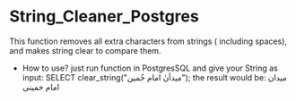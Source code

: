 # String_Cleaner_Postgres
This function removes all extra characters from strings ( including spaces), and makes string clear to compare them.
* How to use?
just run function in PostgresSQL and give your String as input:
SELECT clear_string("میدأنٰ امام       خُمین");
the result would be: میدان امام خمینی
